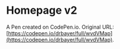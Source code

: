 # Homepage v2

A Pen created on CodePen.io. Original URL: [https://codepen.io/drbayer/full/wvdVMap](https://codepen.io/drbayer/full/wvdVMap).


